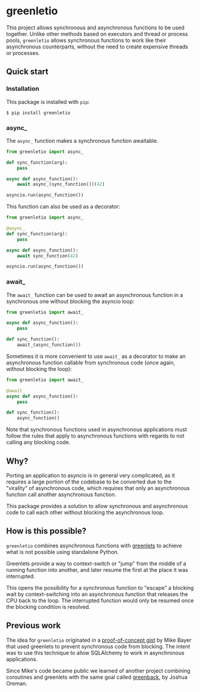 # greenletio

This project allows synchronous and asynchronous functions to be used together.
Unlike other methods based on executors and thread or process pools,
`greenletio` allows synchronous functions to work like their asynchronous
counterparts, without the need to create expensive threads or processes.

## Quick start

### Installation

This package is installed with `pip`:

```
$ pip install greenletio
```

### async_

The `async_` function makes a synchronous function awaitable.

```python
from greenletio import async_

def sync_function(arg):
    pass

async def async_function():
    await async_(sync_function())(42)

asyncio.run(async_function())
```

This function can also be used as a decorator:

```python
from greenletio import async_

@async_
def sync_function(arg):
    pass

async def async_function():
    await sync_function(42)

asyncio.run(async_function())
```

### await_

The `await_` function can be used to await an asynchronous function in a
synchronous one without blocking the asyncio loop:

```python
from greenletio import await_

async def async_function():
    pass

def sync_function():
    await_(async_function())
```

Sometimes it is more convenient to use `await_` as a decorator to make an
asynchronous function callable from synchronous code (once again, without
blocking the loop):

```python
from greenletio import await_

@await_
async def async_function():
    pass

def sync_function():
    async_function()
```

Note that synchronous functions used in asynchronous applications must follow
the rules that apply to asynchronous functions with regards to not calling any
blocking code.

## Why?

Porting an application to asyncio is in general very complicated, as it
requires a large portion of the codebase to be converted due to the "virality"
of asynchronous code, which requires that only an asynchronous function call
another asynchronous function.

This package provides a solution to allow synchronous and asynchronous code to
call each other without blocking the asynchronous loop.

## How is this possible?

`greenletio` combines asynchronous functions with
[greenlets](https://greenlet.readthedocs.io/en/latest/) to achieve what is not
possible using standalone Python.

Greenlets provide a way to context-switch or "jump" from the middle of a
running function into another, and later resume the first at the place it was
interrupted.

This opens the possibility for a synchronous function to "escape" a blocking
wait by context-switching into an asynchronous function that releases the CPU
back to the loop. The interrupted function would only be resumed once the
blocking condition is resolved.

## Previous work

The idea for `greenletio` originated in a
[proof-of-concept gist](https://gist.github.com/zzzeek/4e89ce6226826e7a8df13e1b573ad354)
by Mike Bayer that used greenlets to prevent synchronous code from blocking.
The intent was to use this technique to allow SQLAlchemy to work in
asynchronous applications.

Since Mike's code became public we learned of another project combining
coroutines and greenlets with the same goal called
[greenback](https://github.com/oremanj/greenback), by Joshua Oreman.
